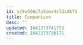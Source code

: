 ```yaml
---
id: yz9u666c7u9iwv4sl3x3kfd
title: Comparison
desc: ''
updated: 1641373741753
created: 1641373726171
---
```



